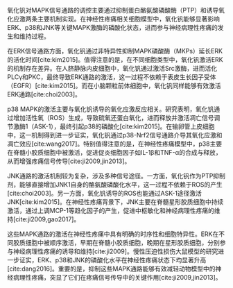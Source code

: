 氧化钒对MAPK信号通路的调控主要通过抑制蛋白酪氨酸磷酸酶（PTP）和诱导氧化应激两条主要机制实现。在神经性疼痛相关细胞模型中，氧化钒能够显著影响ERK、p38和JNK等关键MAPK激酶的磷酸化状态，进而参与神经病理性疼痛的发生和维持过程。

在ERK信号通路方面，氧化钒通过非特异性抑制MAPK磷酸酶（MKPs）延长ERK的活化时间[cite:kim2015]。值得注意的是，在不同细胞类型中，氧化钒激活ERK的机制存在差异。在人脐静脉内皮细胞中，氧化钒通过激活Src激酶，进而活化PLCγ和PKC，最终导致ERK通路的激活，这一过程不依赖于表皮生长因子受体（EGFR）[cite:kim2015]。而在小脑颗粒前体细胞中，氧化钒同样能够有效激活ERK通路[cite:choi2003]。

p38 MAPK的激活主要与氧化钒诱导的氧化应激反应相关。研究表明，氧化钒通过增加活性氧（ROS）生成，导致硫氧还蛋白氧化，进而释放并激活凋亡信号调节激酶1（ASK-1），最终引起p38的磷酸化[cite:kim2015]。在输卵管上皮细胞中，这一机制得到进一步证实，氧化钒通过p38-Nrf2信号通路介导其氧化应激和凋亡效应[cite:wang2017]。特别值得注意的是，在神经性疼痛模型中，p38主要在脊髓小胶质细胞中被激活，促进促炎细胞因子如IL-1β和TNF-α的合成与释放，从而增强疼痛信号传导[cite:ji2009,jin2013]。

JNK通路的激活机制较为复杂，涉及多种信号途径。一方面，氧化钒作为PTP抑制剂，能够直接增加JNK1自身的酪氨酸磷酸化水平，这一过程不依赖于ROS的产生[cite:choi2003]。另一方面，氧化钒诱导的ROS也能通过ASK-1途径激活JNK[cite:kim2015]。在神经性疼痛背景下，JNK主要在脊髓星形胶质细胞中持续激活，通过上调MCP-1等趋化因子的产生，促进中枢敏化和神经病理性疼痛的维持[cite:ji2009,gao2017]。

这些MAPK通路的激活在神经性疼痛中具有明确的时序性和细胞特异性。ERK在不同胶质细胞中被顺序激活，早期在脊髓小胶质细胞，晚期在星形胶质细胞，分别参与神经病理性疼痛的诱导和维持[cite:ji2009]。慢性压迫性损伤大鼠模型的研究进一步证实，ERK、p38和JNK的磷酸化水平在神经性疼痛状态下均显著升高[cite:dang2016]。重要的是，抑制这些MAPK通路能够有效减轻动物模型中的神经病理性疼痛，突显了它们在疼痛信号传导中的关键作用[cite:ji2009,jin2013]。